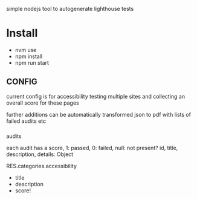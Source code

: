 simple nodejs tool to autogenerate lighthouse tests

# Install
- nvm use
- npm install
- npm run start

## CONFIG
current config is for accessibility testing multiple sites and collecting an overall score for these pages

further additions can be automatically transformed json to pdf with lists of failed audits etc


###
audits

each audit has a score, 1: passed, 0: failed, null: not present?
id, title, description, details: Object

RES.categories.accessibility
- title
- description
- score!

